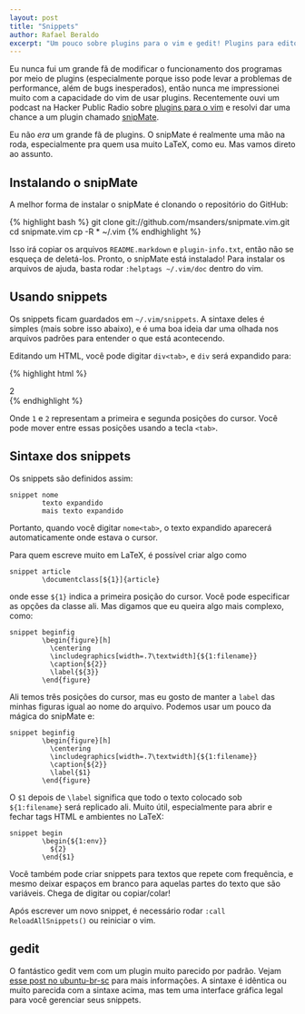 ```yaml
---
layout: post
title: "Snippets"
author: Rafael Beraldo
excerpt: "Um pouco sobre plugins para o vim e gedit! Plugins para editores de texto podem tornar nossas vidas muito mais fáceis, então confira esse post."
---
```


Eu nunca fui um grande fã de modificar o funcionamento dos programas por meio de
plugins (especialmente porque isso pode levar a problemas de performance, além
de bugs inesperados), então nunca me impressionei muito com a capacidade do vim
de usar plugins. Recentemente ouvi um podcast na Hacker Public Radio sobre
[plugins para o vim][hpr-podcast] e resolvi dar uma chance a um plugin chamado
[snipMate][snipmate].

[hpr-podcast]: http://hackerpublicradio.org/eps.php?id=1091
[snipmate]: http://www.vim.org/scripts/script.php?script_id=2540

Eu não _era_ um grande fã de plugins. O snipMate é realmente uma mão na roda,
especialmente pra quem usa muito LaTeX, como eu. Mas vamos direto ao assunto.

## Instalando o snipMate

A melhor forma de instalar o snipMate é clonando o repositório do GitHub:

{% highlight bash %}
git clone git://github.com/msanders/snipmate.vim.git
cd snipmate.vim
cp -R * ~/.vim
{% endhighlight %}

Isso irá copiar os arquivos `README.markdown` e `plugin-info.txt`, então não se
esqueça de deletá-los. Pronto, o snipMate está instalado! Para instalar os
arquivos de ajuda, basta rodar `:helptags ~/.vim/doc` dentro do vim.

## Usando snippets

Os snippets ficam guardados em `~/.vim/snippets`. A sintaxe deles é simples
(mais sobre isso abaixo), e é uma boa ideia dar uma olhada nos arquivos padrões
para entender o que está acontecendo.

Editando um HTML, você pode digitar `div<tab>`, e `div` será expandido para:

{% highlight html %}
<div id="1">
2
</div>
{% endhighlight %}

Onde `1` e `2` representam a primeira e segunda posições do cursor. Você pode
mover entre essas posições usando a tecla `<tab>`. 

## Sintaxe dos snippets

Os snippets são definidos assim:

    snippet nome
            texto expandido
            mais texto expandido

Portanto, quando você digitar `nome<tab>`, o texto expandido aparecerá
automaticamente onde estava o cursor. 

Para quem escreve muito em LaTeX, é possível criar algo como

    snippet article
            \documentclass[${1}]{article}

onde esse `${1}` indica a primeira posição do cursor. Você pode especificar as
opções da classe ali. Mas digamos que eu queira algo mais complexo, como:

    snippet beginfig
            \begin{figure}[h]
              \centering
              \includegraphics[width=.7\textwidth]{${1:filename}}
              \caption{${2}}
              \label{${3}}
            \end{figure}

Ali temos três posições do cursor, mas eu gosto de manter a `label` das minhas
figuras igual ao nome do arquivo. Podemos usar um pouco da mágica do snipMate e:

    snippet beginfig
            \begin{figure}[h]
              \centering
              \includegraphics[width=.7\textwidth]{${1:filename}}
              \caption{${2}}
              \label{$1}
            \end{figure}

O `$1` depois de `\label` significa que todo o texto colocado sob
`${1:filename}` será replicado ali. Muito útil, especialmente para abrir e
fechar tags HTML e ambientes no LaTeX:

    snippet begin
            \begin{${1:env}}
              ${2}
            \end{$1}

Você também pode criar snippets para textos que repete com frequência, e mesmo
deixar espaços em branco para aquelas partes do texto que são variáveis. Chega
de digitar ou copiar/colar!

Após escrever um novo snippet, é necessário rodar `:call ReloadAllSnippets()`
ou reiniciar o vim.

## gedit

O fantástico gedit vem com um plugin muito parecido por padrão. Vejam [esse post
no ubuntu-br-sc][ubuntu-br-sc] para mais informações. A sintaxe é idêntica ou
muito parecida com a sintaxe acima, mas tem uma interface gráfica legal para
você gerenciar seus snippets.

[ubuntu-br-sc]: http://www.ubuntubrsc.com/dica-rapida-ativando-snippets-no-gedit.html
